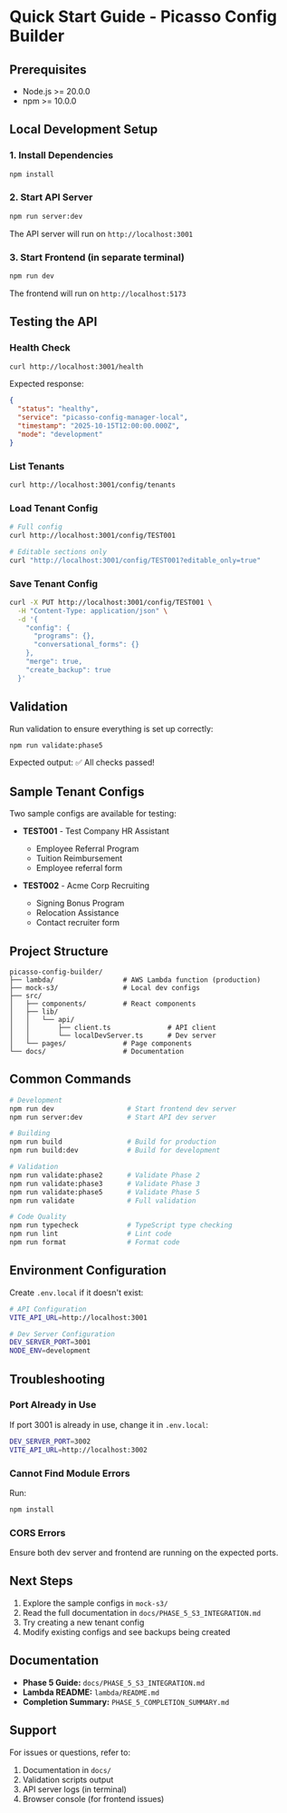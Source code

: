 # Quick Start Guide - Picasso Config Builder

## Prerequisites

- Node.js >= 20.0.0
- npm >= 10.0.0

## Local Development Setup

### 1. Install Dependencies

```bash
npm install
```

### 2. Start API Server

```bash
npm run server:dev
```

The API server will run on `http://localhost:3001`

### 3. Start Frontend (in separate terminal)

```bash
npm run dev
```

The frontend will run on `http://localhost:5173`

## Testing the API

### Health Check

```bash
curl http://localhost:3001/health
```

Expected response:
```json
{
  "status": "healthy",
  "service": "picasso-config-manager-local",
  "timestamp": "2025-10-15T12:00:00.000Z",
  "mode": "development"
}
```

### List Tenants

```bash
curl http://localhost:3001/config/tenants
```

### Load Tenant Config

```bash
# Full config
curl http://localhost:3001/config/TEST001

# Editable sections only
curl "http://localhost:3001/config/TEST001?editable_only=true"
```

### Save Tenant Config

```bash
curl -X PUT http://localhost:3001/config/TEST001 \
  -H "Content-Type: application/json" \
  -d '{
    "config": {
      "programs": {},
      "conversational_forms": {}
    },
    "merge": true,
    "create_backup": true
  }'
```

## Validation

Run validation to ensure everything is set up correctly:

```bash
npm run validate:phase5
```

Expected output: ✅ All checks passed!

## Sample Tenant Configs

Two sample configs are available for testing:

- **TEST001** - Test Company HR Assistant
  - Employee Referral Program
  - Tuition Reimbursement
  - Employee referral form

- **TEST002** - Acme Corp Recruiting
  - Signing Bonus Program
  - Relocation Assistance
  - Contact recruiter form

## Project Structure

```
picasso-config-builder/
├── lambda/                 # AWS Lambda function (production)
├── mock-s3/                # Local dev configs
├── src/
│   ├── components/         # React components
│   ├── lib/
│   │   └── api/
│   │       ├── client.ts              # API client
│   │       └── localDevServer.ts      # Dev server
│   └── pages/              # Page components
└── docs/                   # Documentation
```

## Common Commands

```bash
# Development
npm run dev                  # Start frontend dev server
npm run server:dev           # Start API dev server

# Building
npm run build                # Build for production
npm run build:dev            # Build for development

# Validation
npm run validate:phase2      # Validate Phase 2
npm run validate:phase3      # Validate Phase 3
npm run validate:phase5      # Validate Phase 5
npm run validate             # Full validation

# Code Quality
npm run typecheck            # TypeScript type checking
npm run lint                 # Lint code
npm run format               # Format code
```

## Environment Configuration

Create `.env.local` if it doesn't exist:

```bash
# API Configuration
VITE_API_URL=http://localhost:3001

# Dev Server Configuration
DEV_SERVER_PORT=3001
NODE_ENV=development
```

## Troubleshooting

### Port Already in Use

If port 3001 is already in use, change it in `.env.local`:

```bash
DEV_SERVER_PORT=3002
VITE_API_URL=http://localhost:3002
```

### Cannot Find Module Errors

Run:
```bash
npm install
```

### CORS Errors

Ensure both dev server and frontend are running on the expected ports.

## Next Steps

1. Explore the sample configs in `mock-s3/`
2. Read the full documentation in `docs/PHASE_5_S3_INTEGRATION.md`
3. Try creating a new tenant config
4. Modify existing configs and see backups being created

## Documentation

- **Phase 5 Guide:** `docs/PHASE_5_S3_INTEGRATION.md`
- **Lambda README:** `lambda/README.md`
- **Completion Summary:** `PHASE_5_COMPLETION_SUMMARY.md`

## Support

For issues or questions, refer to:
1. Documentation in `docs/`
2. Validation scripts output
3. API server logs (in terminal)
4. Browser console (for frontend issues)
